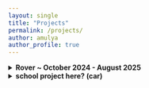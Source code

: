 ```yaml
---
layout: single
title: "Projects"
permalink: /projects/
author: amulya
author_profile: true
---
```


<details>
  <summary><strong>Rover ~ October 2024 - August 2025</strong></summary>
  <p>
    Explanation here
  </p>
</details>

<details>
  <summary><strong>school project here? (car) </strong></summary>
  <p>
   explaination here
  </p>
</details>
